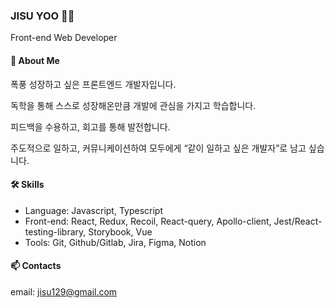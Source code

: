 ### JISU YOO 🙇‍♂️

Front-end Web Developer

#### 💬 About Me
폭풍 성장하고 싶은 프론트엔드 개발자입니다.

독학을 통해 스스로 성장해온만큼 개발에 관심을 가지고 학습합니다.

피드백을 수용하고, 회고를 통해 발전합니다.

주도적으로 일하고, 커뮤니케이션하여 모두에게 “같이 일하고 싶은 개발자”로 남고 싶습니다.

#### 🛠️ Skills
- Language: Javascript, Typescript
- Front-end: React, Redux, Recoil, React-query, Apollo-client, Jest/React-testing-library, Storybook, Vue
- Tools: Git, Github/Gitlab, Jira, Figma, Notion

#### 📫 Contacts
email: jisu129@gmail.com
